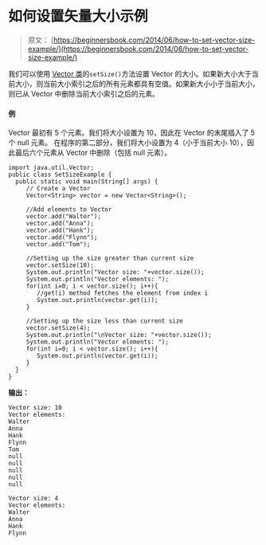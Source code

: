 # 如何设置矢量大小示例

> 原文： [https://beginnersbook.com/2014/06/how-to-set-vector-size-example/](https://beginnersbook.com/2014/06/how-to-set-vector-size-example/)

我们可以使用 [Vector 类](https://beginnersbook.com/2013/12/vector-in-java/ "Vector in Java")的`setSize()`方法设置 Vector 的大小。如果新大小大于当前大小，则当前大小索引之后的所有元素都具有空值。如果新大小小于当前大小，则已从 Vector 中删除当前大小索引之后的元素。

#### 例

Vector 最初有 5 个元素。我们将大小设置为 10，因此在 Vector 的末尾插入了 5 个 null 元素。
在程序的第二部分，我们将大小设置为 4（小于当前大小 10），因此最后六个元素从 Vector 中删除（包括 null 元素）。

```
import java.util.Vector;
public class SetSizeExample {
  public static void main(String[] args) {
     // Create a Vector
     Vector<String> vector = new Vector<String>();

     //Add elements to Vector
     vector.add("Walter");
     vector.add("Anna");
     vector.add("Hank");
     vector.add("Flynn");
     vector.add("Tom");

     //Setting up the size greater than current size
     vector.setSize(10);
     System.out.println("Vector size: "+vector.size());
     System.out.println("Vector elements: ");
     for(int i=0; i < vector.size(); i++){
        //get(i) method fetches the element from index i
        System.out.println(vector.get(i));
     }

     //Setting up the size less than current size
     vector.setSize(4);
     System.out.println("\nVector size: "+vector.size());
     System.out.println("Vector elements: ");
     for(int i=0; i < vector.size(); i++){
        System.out.println(vector.get(i));
     }
  } 
}
```

**输出：**

```
Vector size: 10
Vector elements: 
Walter
Anna
Hank
Flynn
Tom
null
null
null
null
null

Vector size: 4
Vector elements: 
Walter
Anna
Hank
Flynn

```